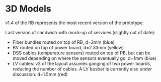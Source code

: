 # 3D Models

v1.4 of the RB represents the most recent version of the prototype.

Last version of sandwich with mock-up of services (slightly out of date):
- Fiber bundles routed on top of RB, d=2mm (blue)
- BV routed on top of power board, d=2.33mm (yellow)
- DSS cables (temperature sensors) routed on top of PB, but can be moved depending on where the sensors eventually go. d=1mm (blue)
- LV cables: v3 of the layout assumes ganging of two power boards, reducing the number of cables. A LV busbar is currently also under discussion. d=1.5mm (red)

